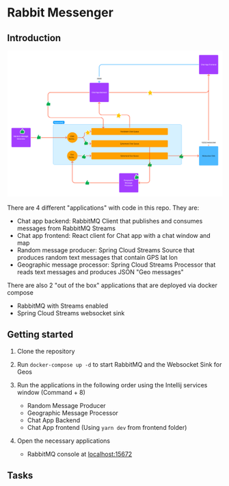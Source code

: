 # Rabbit Messenger

## Introduction
![img_1.png](img_1.png)

There are 4 different "applications" with code in this repo.  They are:

- Chat app backend: RabbitMQ Client that publishes and consumes messages from RabbitMQ Streams
- Chat app frontend: React client for Chat app with a chat window and map
- Random message producer: Spring Cloud Streams Source that produces random text messages that contain GPS lat lon
- Geographic message processor: Spring Cloud Streams Processor that reads text messages and produces JSON "Geo messages"

There are also 2 "out of the box" applications that are deployed via docker compose

- RabbitMQ with Streams enabled
- Spring Cloud Streams websocket sink

## Getting started

1. Clone the repository
2. Run `docker-compose up -d` to start RabbitMQ and the Websocket Sink for Geos
3. Run the applications in the following order using the Intellij services window (Command + 8)

    - Random Message Producer
    - Geographic Message Processor
    - Chat App Backend
    - Chat App frontend (Using `yarn dev` from frontend folder)

4. Open the necessary applications

    - RabbitMQ console at [localhost:15672](http://localhost:15672)

## Tasks